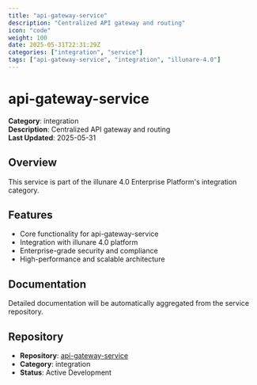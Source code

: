 ```yaml
---
title: "api-gateway-service"
description: "Centralized API gateway and routing"
icon: "code"
weight: 100
date: 2025-05-31T22:31:29Z
categories: ["integration", "service"]
tags: ["api-gateway-service", "integration", "illunare-4.0"]
---
```


# api-gateway-service

**Category**: integration  
**Description**: Centralized API gateway and routing  
**Last Updated**: 2025-05-31

## Overview

This service is part of the illunare 4.0 Enterprise Platform's integration category.

## Features

- Core functionality for api-gateway-service
- Integration with illunare 4.0 platform
- Enterprise-grade security and compliance
- High-performance and scalable architecture

## Documentation

Detailed documentation will be automatically aggregated from the service repository.

## Repository

- **Repository**: [api-gateway-service](https://github.com/illunare-40/api-gateway-service)
- **Category**: integration
- **Status**: Active Development

